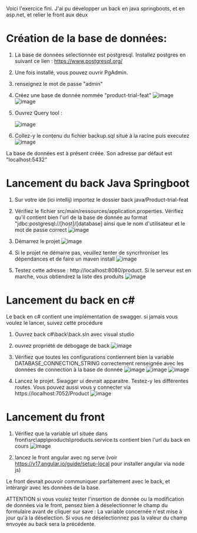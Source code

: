 
Voici l'exercice fini. J'ai pu développer un back en java springboots, et en asp.net, et relier le front aux deux
# Création de la base de données:

1) La base de données selectionnée est postgresql. Installez postgres en suivant ce lien : https://www.postgresql.org/
2) Une fois installé, vous pouvez ouvrir PgAdmin.

3) renseignez le mot de passe "admin"

4) Créez une base de donnée nommée "product-trial-feat"
 ![image](https://github.com/user-attachments/assets/cc960db2-3b3a-4e66-9395-52d4d2df03a5)
![image](https://github.com/user-attachments/assets/dc9726d6-26f0-4d00-be12-fc3b3e690627)


5) Ouvrez Query tool :

   ![image](https://github.com/user-attachments/assets/00a3c82a-64e8-43fe-a6bc-8de98018d4ad)

6) Collez-y le contenu du fichier backup.sql situé à la racine puis executez
   ![image](https://github.com/user-attachments/assets/24e43736-ac76-4b99-933e-bcd64e8fd17b)

La base de données est à présent créée. Son adresse par défaut est "localhost:5432"


# Lancement du back Java Springboot

1) Sur votre ide (ici intellij) importez le dossier back java/Product-trial-feat
2) Vérifiez le fichier src/main/ressources/application.properties. Vérifiez qu'il contient bien l'url de la base de donnée au format "jdbc:postgresql://[host]/[database] ainsi que le nom d'utilisateur et le mot de passe correct
   ![image](https://github.com/user-attachments/assets/62ebfb7a-28f7-4f55-b3d2-29058781744d)

4) Démarrez le projet
   ![image](https://github.com/user-attachments/assets/72d219cd-ad47-4216-aeff-f924d9674889)

6) Si le projet ne démarre pas, veuillez tenter de syncrhroniser les dépendances et de faire un maven install
     ![image](https://github.com/user-attachments/assets/8b91d90c-2118-4222-80d2-da1c950ee88b)
   
7) Testez cette adresse : http://localhost:8080/product. Si le serveur est en marche, vous obtiendrez la liste des produits
   ![image](https://github.com/user-attachments/assets/6bba2d5c-40b7-4502-a2a2-40cc8ca450de)

# Lancement du back en c#

Le back en c# contient une implémentation de swagger. si jamais vous voulez le lancer, suivez cette procédure

1) Ouvrez back c#\back\back.sln avec visual studio
2) ouvrez propriété de débogage de back
   ![image](https://github.com/user-attachments/assets/79ed427d-4888-4ad7-a867-d7c45cbca570)
3) Vérifiez que toutes les configurations contiennent bien la variable DATABASE_CONNECTION_STRING correctement renseignée avec les données de connection à la base de donnée
![image](https://github.com/user-attachments/assets/b0868f38-8b59-4490-9af6-dc100adee370)
![image](https://github.com/user-attachments/assets/2876ff01-b571-4080-a9b0-c5908fd0c303)
![image](https://github.com/user-attachments/assets/f41411dc-47dc-44ac-ac5a-0f4bcc8b2925)

4) Lancez le projet. Swagger ui devrait apparaitre. Testez-y les différentes routes. Vous pouvez aussi vous y connecter via https://localhost:7052/Product
![image](https://github.com/user-attachments/assets/ed451c90-3b03-4bb9-a84c-e5bb289311c3)


# Lancement du front
1) Vérifiez que la variable url située dans front\src\app\products\products.service.ts contient bien l'url du back en cours 
![image](https://github.com/user-attachments/assets/11f2e4ce-4c76-4cab-998d-9a49d9c6b433)

2) lancez le front angular avec ng serve (voir https://v17.angular.io/guide/setup-local pour installer angular via node js)


Le front devrait pouvoir communiquer parfaitement avec le back, et intérargir avec les données de la base. 

ATTENTION si vous voulez tester l'insertion de donnée ou la modification de données via le front, pensez bien à déselectionner le champ du formulaire avant de cliquer sur save : La variable concernée n'est mise à jour qu'à la déselection. Si vous ne déselectionnez pas la valeur du champ envoyée au back sera la précédente. 



